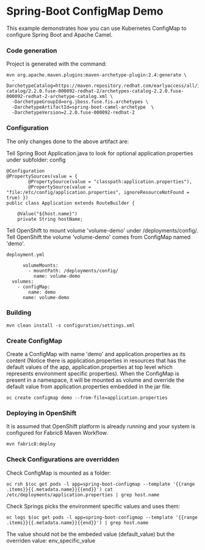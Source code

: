 # Spring-Boot ConfigMap Demo

This example demonstrates how you can use Kubernetes ConfigMap to configure Spring Boot and Apache Camel.

### Code generation
Project is generated with the command:

    mvn org.apache.maven.plugins:maven-archetype-plugin:2.4:generate \
      -DarchetypeCatalog=https://maven.repository.redhat.com/earlyaccess/all/io/fabric8/archetypes/archetypes-catalog/2.2.0.fuse-000092-redhat-2/archetypes-catalog-2.2.0.fuse-000092-redhat-2-archetype-catalog.xml \
      -DarchetypeGroupId=org.jboss.fuse.fis.archetypes \
      -DarchetypeArtifactId=spring-boot-camel-archetype  \
      -DarchetypeVersion=2.2.0.fuse-000092-redhat-2


### Configuration
The only changes done to the above artifact are:

Tell Spring Boot Application.java to look for optional application.properties under subfolder: config

    @Configuration
    @PropertySources(value = {
            @PropertySource(value = "classpath:application.properties"),
            @PropertySource(value = "file:/etc/config/application.properties", ignoreResourceNotFound = true) })
    public class Application extends RouteBuilder {
    
        @Value("${host.name}")
        private String hostName;
        

Tell OpenShift to mount volume 'volume-demo' under /deployments/config/.
Tell OpenShift the volume 'volume-demo' comes from ConfigMap named 'demo'.

    deployment.yml

          volumeMounts:
            - mountPath: /deployments/config/
              name: volume-demo
      volumes:
        - configMap:
            name: demo
          name: volume-demo

### Building

    mvn clean install -s configuration/settings.xml

### Create ConfigMap
Create a ConfigMap with name 'demo' and application.properties as its content (Notice there is application.properties in resources that has the default values of the app, application.properties at top level which represents environment specific properties). When the ConfigMap is present in a namespace, it will be mounted as volume and override the default value from application.properties embedded in the jar file.

    oc create configmap demo --from-file=application.properties

### Deploying in OpenShift
It is assumed that OpenShift platform is already running and your system is configured for Fabric8 Maven Workflow.

    mvn fabric8:deploy
 
### Check Configurations are overridden
Check ConfigMap is mounted as a folder:

    oc rsh $(oc get pods -l app=spring-boot-configmap --template '{{range .items}}{{.metadata.name}}{{end}}') cat /etc/deployments/application.properties | grep host.name

Check Springs picks the environment specific values and uses them:

    oc logs $(oc get pods -l app=spring-boot-configmap --template '{{range .items}}{{.metadata.name}}{{end}}') | grep host.name

The value should not be the embeded value (default_value) but the overriden value: env_specific_value
